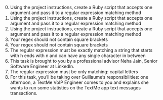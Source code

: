 0. Using the project instructions, create a Ruby script that accepts one argument and pass it to a regular expression matching method
1. Using the project instructions, create a Ruby script that accepts one argument and pass it to a regular expression matching method
2. Using the project instructions, create a Ruby script that accepts one argument and pass it to a regular expression matching method
3. Your regex should not contain square brackets
4. Your regex should not contain square brackets
5. The regular expression must be exactly matching a string that starts with h ends with n and can have any single character in between
6. This task is brought to you by a professional advisor Neha Jain, Senior Software Engineer at LinkedIn.
7. The regular expression must be only matching: capital letters
8. For this task, you’ll be taking over Guillaume’s responsibilities: one afternoon, a TextMe VoIP Engineer comes to you and explains she wants to run some statistics on the TextMe app text messages transactions.
